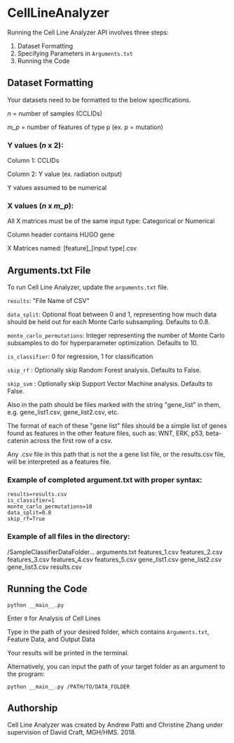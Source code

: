 # CellLineAnalyzer

Running the Cell Line Analyzer API involves three steps:
1. Dataset Formatting
2. Specifying Parameters in `Arguments.txt`
3. Running the Code

## Dataset Formatting

Your datasets need to be formatted to the below specifications. 

_n_ = number of samples (CCLIDs) 

_m_p_ = number of features of type p (ex. _p_ = mutation)

### Y values (_n_ x 2):

Column 1: CCLIDs

Column 2: Y value (ex. radiation output)

Y values assumed to be numerical

### X values (_n_ x _m_p_): 

All X matrices must be of the same input type: Categorical or Numerical

Column header contains HUGO gene 

X Matrices named: [feature]_[input type].csv

## Arguments.txt File

To run Cell Line Analyzer, update the `arguments.txt` file. 

`results`: "File Name of CSV"

`data_split`: Optional float between 0 and 1, representing how much data should be held out for each Monte Carlo
              subsampling. Defaults to 0.8.

`monte_carlo_permutations`: Integer representing the number of Monte Carlo subsamples to do for hyperparameter
                            optimization. Defaults to 10.

`is_classifier`: 0 for regression, 1 for classification

`skip_rf` : Optionally skip Random Forest analysis. Defaults to False.

`skip_svm` : Optionally skip Support Vector Machine analysis. Defaults to False.

Also in the path should be files marked with the string "gene_list" in them, e.g. gene_list1.csv,
gene_list2.csv, etc.

The format of each of these "gene list" files should be a simple list of genes found as features in the other feature
files, such as:
WNT, ERK, p53, beta-catenin
across the first row of a csv.

Any .csv file in this path that is not the a gene list file, or the results.csv file, will be interpreted as a features
file.

### Example of completed argument.txt with proper syntax: 

```
results=results.csv
is_classifier=1
monte_carlo_permutations=10
data_split=0.8
skip_rf=True
```

### Example of all files in the directory:

/SampleClassifierDataFolder...
   arguments.txt
   features_1.csv
   features_2.csv
   features_3.csv
   features_4.csv
   features_5.csv
   gene_list1.csv
   gene_list2.csv
   gene_list3.csv
   results.csv

## Running the Code

```
python __main__.py
```

Enter `0` for Analysis of Cell Lines

Type in the path of your desired folder, which contains `Arguments.txt`, Feature Data, and Output Data

Your results will be printed in the terminal.

Alternatively, you can input the path of your target folder as an argument to the program:

```
python __main__.py /PATH/TO/DATA_FOLDER
```


## Authorship

Cell Line Analyzer was created by Andrew Patti and Christine Zhang under supervision of David Craft, MGH/HMS. 2018.
